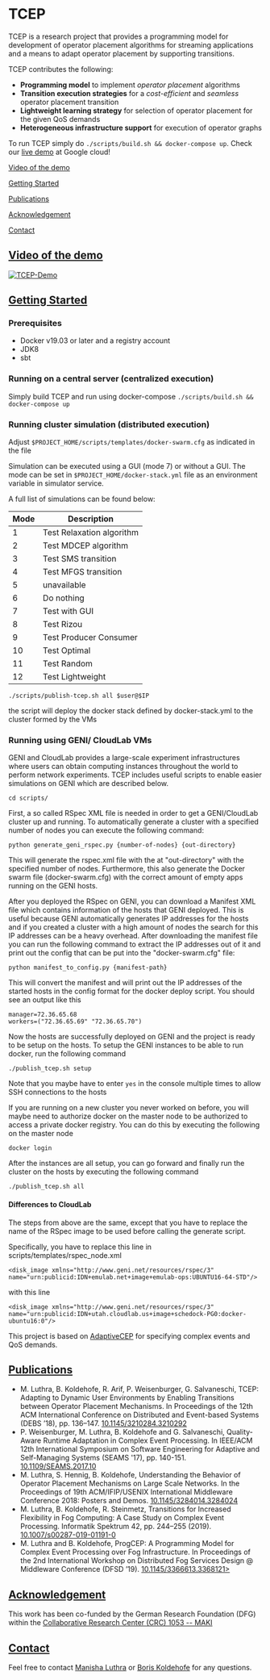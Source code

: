 # TCEP

TCEP is a research project that provides a programming model for development of operator placement algorithms for streaming applications and a means to adapt operator placement by supporting transitions. 
 
TCEP contributes the following:

+ **Programming model** to implement _operator placement_ algorithms
+ **Transition execution strategies** for a _cost-efficient_ and _seamless_ operator placement transition
+ **Lightweight learning strategy** for selection of operator placement for the given QoS demands
+ **Heterogeneous infrastructure support** for execution of operator graphs

To run TCEP simply do `./scripts/build.sh && docker-compose up`. Check our <a href="http://35.246.223.49:3000/" target="_blank">live demo</a> at Google cloud! 

[Video of the demo](#video-of-the-demo)

[Getting Started](#getting-started)

[Publications](#publications)

[Acknowledgement](#acknowledgement)

[Contact](#contact)

## [Video of the demo](#video-of-the-demo)
<a href="https://youtu.be/SXes2mfl-_Y" target="_blank">![TCEP-Demo](https://i9.ytimg.com/vi/SXes2mfl-_Y/mqdefault.jpg?time=1594208789897&sqp=CLzjlvgF&rs=AOn4CLCTV5BYjjRKwdWHBSoTyys2ADZLKA)</a>

## [Getting Started](#getting-started)

### Prerequisites 

* Docker v19.03 or later and a registry account
* JDK8
* sbt

### Running on a central server (centralized execution)

Simply build TCEP and run using docker-compose `./scripts/build.sh && docker-compose up`

### Running cluster simulation (distributed execution)

Adjust `$PROJECT_HOME/scripts/templates/docker-swarm.cfg` as indicated in the file 

Simulation can be executed using a GUI (mode 7) or without a GUI. The mode can be set in `$PROJECT_HOME/docker-stack.yml` file as an environment variable in simulator service.

A full list of simulations can be found below:

| Mode  | Description  |
|---|---|
| 1 | Test Relaxation algorithm  |
| 2 | Test MDCEP algorithm |
| 3 | Test SMS transition |
| 4 | Test MFGS transition |
| 5 | unavailable |
| 6 | Do nothing |
| 7 | Test with GUI |
| 8 | Test Rizou |
| 9 | Test Producer Consumer |
| 10 | Test Optimal |
| 11 | Test Random |
| 12 | Test Lightweight |

`./scripts/publish-tcep.sh all $user@$IP`

the script will deploy the docker stack defined by docker-stack.yml to the cluster formed by the VMs

### Running using GENI/ CloudLab VMs
GENI and CloudLab provides a large-scale experiment infrastructures where users can obtain computing instances throughout the world to perform network experiments.
TCEP includes useful scripts to enable easier simulations on GENI which are described below.

```
cd scripts/
```

First, a so called RSpec XML file is needed in order to get a GENI/CloudLab cluster up and running. To automatically generate a cluster with a specified number of nodes you can execute the following command:

```
python generate_geni_rspec.py {number-of-nodes} {out-directory}
```

This will generate the rspec.xml file with the at "out-directory" with the specified number of nodes. Furthermore, this also generate the Docker swarm file (docker-swarm.cfg) with the correct amount of empty apps running on the GENI hosts.

After you deployed the RSpec on GENI, you can download a Manifest XML file which contains information of the hosts that GENI deployed. This is useful because GENI automatically generates IP addresses for the hosts and if you created a cluster with a high amount of nodes the search for this IP addresses can be a heavy overhead.
After downloading the manifest file you can run the following command to extract the IP addresses out of it and print out the config that can be put into the "docker-swarm.cfg" file:

```
python manifest_to_config.py {manifest-path}
```

This will convert the manifest and will print out the IP addresses of the started hosts in the config format for the docker deploy script.
You should see an output like this

```
manager=72.36.65.68
workers=("72.36.65.69" "72.36.65.70")
```

Now the hosts are successfully deployed on GENI and the project is ready to be setup on the hosts. To setup the GENI instances to be able to run docker, run the following command

```
./publish_tcep.sh setup
```

Note that you maybe have to enter `yes` in the console multiple times to allow SSH connections to the hosts

If you are running on a new cluster you never worked on before, you will maybe need to authorize docker on the master node to be authorized to access a private docker registry. You can do this by executing the following on the master node

```
docker login
```

After the instances are all setup, you can go forward and finally run the cluster on the hosts by executing the following command

```
./publish_tcep.sh all
```

#### Differences to CloudLab

The steps from above are the same, except that you have to replace the name of the RSpec image to be used before calling the generate script.

Specifically, you have to replace this line in scripts/templates/rspec_node.xml 

``` 
<disk_image xmlns="http://www.geni.net/resources/rspec/3" name="urn:publicid:IDN+emulab.net+image+emulab-ops:UBUNTU16-64-STD"/>
```

with this line

``` 
<disk_image xmlns="http://www.geni.net/resources/rspec/3" name="urn:publicid:IDN+utah.cloudlab.us+image+schedock-PG0:docker-ubuntu16:0"/>
```

This project is based on <a href="https://pweisenburger.github.io/AdaptiveCEP/" target="_blank">AdaptiveCEP</a> for specifying complex events and QoS demands. 

## [Publications](#publications)

+ M. Luthra, B. Koldehofe, R. Arif, P. Weisenburger, G. Salvaneschi, TCEP: Adapting to Dynamic User Environments by Enabling Transitions between Operator Placement Mechanisms. In Proceedings of the 12th ACM International Conference on Distributed and Event-based Systems (DEBS ’18), pp. 136–147. <a href="https://doi.org/10.1145/3210284.3210292" target="_blank">10.1145/3210284.3210292</a>
+ P. Weisenburger, M. Luthra, B. Koldehofe and G. Salvaneschi, Quality-Aware Runtime Adaptation in Complex Event Processing. In IEEE/ACM 12th International Symposium on Software Engineering for Adaptive and Self-Managing Systems (SEAMS '17), pp. 140-151. <a href="https://doi.org/10.1109/SEAMS.2017.10" target="_blank">10.1109/SEAMS.2017.10</a>
+ M. Luthra, S. Hennig, B. Koldehofe, Understanding the Behavior of Operator Placement Mechanisms on Large Scale Networks. In the Proceedings of 19th ACM/IFIP/USENIX International Middleware Conference 2018: Posters and Demos. <a href="https://doi.org/10.1145/3284014.3284024" target="_blank">10.1145/3284014.3284024</a>
+ M. Luthra, B. Koldehofe, R. Steinmetz, Transitions for Increased Flexibility in Fog Computing: A Case Study on Complex Event Processing. Informatik Spektrum 42, pp. 244–255 (2019). <a href="https://doi.org/10.1007/s00287-019-01191-0" target="_blank">10.1007/s00287-019-01191-0</a>
+ M. Luthra and B. Koldehofe, ProgCEP: A Programming Model for Complex Event Processing over Fog Infrastructure. In Proceedings of the 2nd International Workshop on Distributed Fog Services Design @ Middleware Conference (DFSD ’19). <a href="https://doi.org/10.1145/3366613.3368121" target="_blank">10.1145/3366613.3368121></a>


## [Acknowledgement](#acknowledgement)

This work has been co-funded by the German Research Foundation (DFG) within the <a href="https://www.maki.tu-darmstadt.de/sfb_maki/ueber_maki/index.en.jsp" target="_blank">Collaborative Research Center (CRC) 1053 -- MAKI</a>

## [Contact](#contact)

Feel free to contact <a href="https://www.kom.tu-darmstadt.de/kom-multimedia-communications-lab/people/staff/manisha-luthra/" target="_blank">Manisha Luthra</a> or <a href="https://www.rug.nl/staff/b.koldehofe/" target="_blank">Boris Koldehofe</a> for any questions. 


